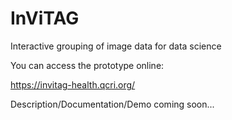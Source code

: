 # InViTAG
Interactive grouping of image data for data science

You can access the prototype online:

https://invitag-health.qcri.org/
[](https://invitag-health.qcri.org/)

Description/Documentation/Demo coming soon...


